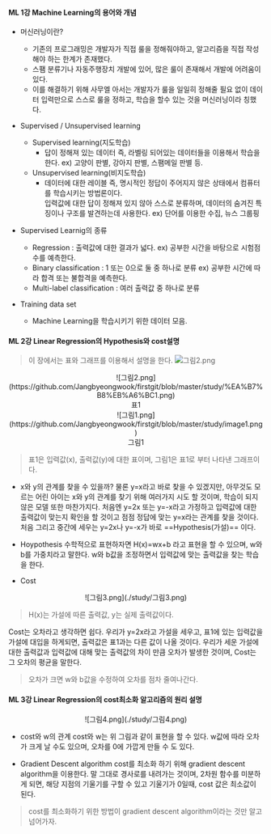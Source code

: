 #### ML 1강 Machine Learning의 용어와 개념
+ 머신러닝이란?
	- 기존의 프로그래밍은 개발자가 직접 룰을 정해줘야하고, 알고리즘을 직접 작성해야 하는 한계가 존재했다.
	- 스팸 분류기나 자동주행장치 개발에 있어, 많은 룰이 존재해서 개발에 어려움이 있다.
	- 이를 해결하기 위해 사무엘 아서는 개발자가 룰을 일일히 정해줄 필요 없이 데이터 입력만으로 스스로 룰을 정하고, 학습을 할수 있는 것을 머신러닝이라 칭했다.

+ Supervised / Unsupervised learning
	- Supervised learning(지도학습)
	 	- 답이 정해져 있는 데이터 즉, 라벨링 되어있는 데이터들을 이용해서 학습을 한다.
	 	ex) 고양이 판별, 강아지 판별, 스팸메일 판별 등.
    - Unsupervised learning(비지도학습)
    	- 데이터에 대한 레이블 즉, 명시적인 정답이 주어지지 않은 상태에서 컴퓨터를 학습시키는 방법론이다.     
    	입력값에 대한 답이 정해져 있지 않아 스스로 분류하며, 데이터의 숨겨진 특징이나 구조를 발견하는데 사용한다.
    	ex) 단어를 이용한 수집, 뉴스 그룹핑

+ Supervised Learnig의 종류
	- Regression : 출력값에 대한 결과가 넓다.
	ex) 공부한 시간을 바탕으로 시험점수를 예측한다.
    - Binary classification : 1 또는 0으로 둘 중 하나로 분류
    ex) 공부한 시간에 따라 합격 또는 불합격을 예측한다.
    - Multi-label classification : 여러 출력값 중 하나로 분류

+ Training data set
 	- Machine Learning을 학습시키기 위한 데이터 모음.

#### ML 2강 Linear Regression의 Hypothesis와 cost설명
> 이 장에서는 표와 그래프를 이용해서 설명을 한다.
![그림2.png]("https://github.com/Jangbyeongwook/firstgit/blob/master/study/%EA%B7%B8%EB%A6%BC1.png")
<center> ![그림2.png](https://github.com/Jangbyeongwook/firstgit/blob/master/study/%EA%B7%B8%EB%A6%BC1.png)</center> <center> 표1 </center>


<center>![그림1.png](https://github.com/Jangbyeongwook/firstgit/blob/master/study/image1.png)</center> <center> 그림1 </center>


>표1은 입력값(x), 출력값(y)에 대한 표이며, 그림1은 표1로 부터 나타낸 그래프이다.

+ x와 y의 관계를 찾을 수 있을까?
 물론 y=x라고 바로 찾을 수 있겠지만, 아무것도 모르는 어린 아이는 x와 y의 관계를 찾기 위해 여러가지 시도 할 것이며, 학습이 되지 않은 모델 또한 마찬가지다. 
 처음엔 y=2x 또는 y=-x라고 가정하고 입력값에 대한 출력값이 맞는지 확인을 할 것이고 점점 정답에 맞는 y=x라는 관계를 찾을 것이다. 
 처음 그리고 중간에 세우는 y=2x나 y=-x가 바로 ==Hypothesis(가설)== 이다.

+ Hoypothesis
 수학적으로 표현하자면 H(x)=wx+b 라고 표현을 할 수 있으며, w와 b를 가중치라고 말한다.
 w와 b값을 조정하면서 입력값에 맞는 출력값을 찾는 학습을 한다.

+ Cost
<center>![그림3.png](./study/그림3.png)</center>

> H(x)는 가설에 따른 출력값, y는 실제 출력값이다.

 Cost는 오차라고 생각하면 쉽다. 우리가 y=2x라고 가설을 세우고, 표1에 있는 입력값을 가설에 대입을 하게되면, 출력값은 표1과는 다른 값이 나올 것이다.
 우리가 세운 가설에 대한 출력값과 입력값에 대해 맞는 출력값의 차이 만큼 오차가 발생한 것이며, Cost는 그 오차의 평균을 말한다.
> 오차가 크면 w와 b값을 수정하여 오차를 점차 줄여나간다.

#### ML 3강 Linear Regression의 cost최소화 알고리즘의 원리 설명


<center> ![그림4.png](./study/그림4.png) </center>

+ cost와 w의 관계
 cost와 w는 위 그림과 같이 표현을 할 수 있다. w값에 따라 오차가 크게 날 수도 있으며, 오차를 0에 가깝게 만들 수 도 있다.
 
+ Gradient Descent algorithm
 cost를 최소화 하기 위해 gradient descent algorithm을 이용한다. 말 그대로 경사로를 내려가는 것이며, 2차원 함수를 미분하게 되면, 해당 지점의 기울기를 구할 수 있고 기울기가 0일때, cost 값은 최소값이 된다.
> cost를 최소화하기 위한 방법이 gradient descent algorithm이라는 것만 알고 넘어가자.

